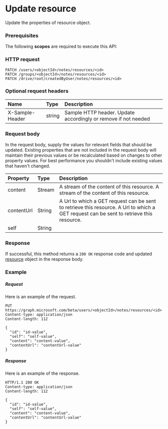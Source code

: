 # Update resource

Update the properties of resource object.
### Prerequisites
The following **scopes** are required to execute this API: 
### HTTP request
<!-- { "blockType": "ignored" } -->
```http
PATCH /users/<objectId>/notes/resources/<id>
PATCH /groups/<objectId>/notes/resources/<id>
PATCH /drive/root/createdByUser/notes/resources/<id>
```
### Optional request headers
| Name       | Type | Description|
|:-----------|:------|:----------|
| X-Sample-Header  | string  | Sample HTTP header. Update accordingly or remove if not needed|

### Request body
In the request body, supply the values for relevant fields that should be updated. Existing properties that are not included in the request body will maintain their previous values or be recalculated based on changes to other property values. For best performance you shouldn't include existing values that haven't changed.

| Property	   | Type	|Description|
|:---------------|:--------|:----------|
|content|Stream|A stream of the content of this resource.  A stream of the content of this resource. |
|contentUrl|String|A Url to which a GET request can be sent to retrieve this resource.  A Url to which a GET request can be sent to retrieve this resource. |
|self|String||

### Response
If successful, this method returns a `200 OK` response code and updated [resource](../resources/resource.md) object in the response body.
### Example
##### Request
Here is an example of the request.
<!-- {
  "blockType": "request",
  "name": "update_resource"
}-->
```http
PUT https://graph.microsoft.com/beta/users/<objectId>/notes/resources/<id>
Content-type: application/json
Content-length: 112

{
  "id": "id-value",
  "self": "self-value",
  "content": "content-value",
  "contentUrl": "contentUrl-value"
}
```
##### Response
Here is an example of the response.
<!-- {
  "blockType": "response",
  "truncated": false,
  "@odata.type": "microsoft.graph.resource"
} -->
```http
HTTP/1.1 200 OK
Content-type: application/json
Content-length: 112

{
  "id": "id-value",
  "self": "self-value",
  "content": "content-value",
  "contentUrl": "contentUrl-value"
}
```

<!-- uuid: 8fcb5dbc-d5aa-4681-8e31-b001d5168d79
2015-10-25 14:57:30 UTC -->
<!-- {
  "type": "#page.annotation",
  "description": "Update resource",
  "keywords": "",
  "section": "documentation",
  "tocPath": ""
}-->